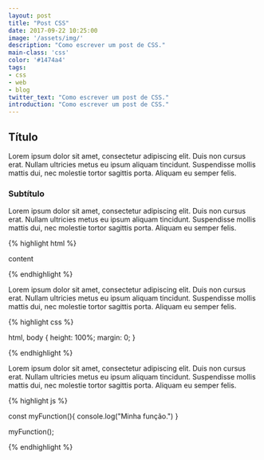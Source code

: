 ```yaml
---
layout: post
title: "Post CSS"
date: 2017-09-22 10:25:00
image: '/assets/img/'
description: "Como escrever um post de CSS."
main-class: 'css'
color: '#1474a4'
tags:
- css
- web
- blog
twitter_text: "Como escrever um post de CSS."
introduction: "Como escrever um post de CSS."
---
```



## Título

Lorem ipsum dolor sit amet, consectetur adipiscing elit. Duis non cursus erat. Nullam ultricies metus eu ipsum aliquam tincidunt. Suspendisse mollis mattis dui, nec molestie tortor sagittis porta. Aliquam eu semper felis.
### Subtítulo

Lorem ipsum dolor sit amet, consectetur adipiscing elit. Duis non cursus erat. Nullam ultricies metus eu ipsum aliquam tincidunt. Suspendisse mollis mattis dui, nec molestie tortor sagittis porta. Aliquam eu semper felis.


{% highlight html %}


<body>
     <div class="content">
          <div class="content-inside">
               content
          </div>
     </div>
     <footer class="footer"></footer>
</body>

{% endhighlight %}

Lorem ipsum dolor sit amet, consectetur adipiscing elit. Duis non cursus erat. Nullam ultricies metus eu ipsum aliquam tincidunt. Suspendisse mollis mattis dui, nec molestie tortor sagittis porta. Aliquam eu semper felis.

{% highlight css %}


html, body {
     height: 100%;
     margin: 0;
}

{% endhighlight %}

Lorem ipsum dolor sit amet, consectetur adipiscing elit. Duis non cursus erat. Nullam ultricies metus eu ipsum aliquam tincidunt. Suspendisse mollis mattis dui, nec molestie tortor sagittis porta. Aliquam eu semper felis. 


{% highlight js %}

const myFunction(){
     console.log("Minha função.")
}

myFunction();


{% endhighlight %}

